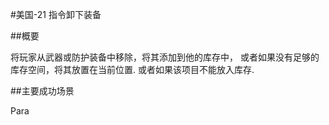 #美国-21 指令卸下装备

##概要

将玩家从武器或防护装备中移除，将其添加到他的库存中，
或者如果没有足够的库存空间，将其放置在当前位置.
或者如果该项目不能放入库存.

##主要成功场景

Para
